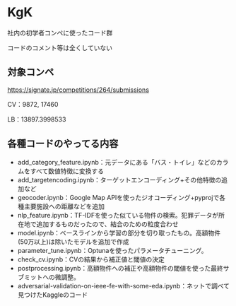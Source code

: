 # KgK
社内の初学者コンペに使ったコード群

コードのコメント等は全くしていない

## 対象コンペ
https://signate.jp/competitions/264/submissions

CV：9872, 17460

LB：13897.3998533

## 各種コードのやってる内容
- add_category_feature.ipynb：元データにある「バス・トイレ」などのカラムをすべて数値特徴に変換する
- add_targetencoding.ipynb：ターゲットエンコーディング+その他特徴の追加など
- geocoder.ipynb：Google Map APIを使ったジオコーディング+pyprojで各種主要施設への距離などを追加
- nlp_feature.ipynb：TF-IDFを使った似ている物件の検索。犯罪データが所在地で追加するものだったので、結合のための粒度合わせ
- model.ipynb：ベースラインから学習の部分を切り取ったもの。高額物件(50万以上)は除いたモデルを追加で作成
- parameter_tune.ipynb：Optunaを使ったパラメータチューニング。
- check_cv.ipynb：CVの結果から補正値と閾値の決定
- postprocessing.ipynb：高額物件への補正や高額物件の閾値を使った最終サブミットへの微調整。
- adversarial-validation-on-ieee-fe-with-some-eda.ipynb：ネットで調べて見つけたKaggleのコード

